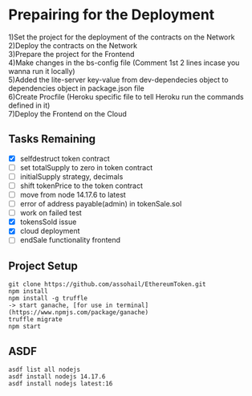 # Prepairing for the Deployment   
1)Set the project for the deployment of the contracts on the Network\
2)Deploy the contracts on the Network\
3)Prepare the project for the Frontend\
4)Make changes in the bs-config file (Comment 1st 2 lines incase you wanna run it locally)\
5)Added the lite-server key-value from dev-dependecies object to dependencies object in package.json file\
6)Create Procfile (Heroku specific file to tell Heroku run the commands defined in it)\
7)Deploy the Frontend on the Cloud

## Tasks Remaining
- [x] selfdestruct token contract
- [ ] set totalSupply to zero in token contract
- [ ] initialSupply strategy, decimals
- [ ] shift tokenPrice to the token contract
- [ ] move from node 14.17.6 to latest
- [ ] error of address payable(admin) in tokenSale.sol
- [ ] work on failed test
- [x] tokensSold issue
- [x] cloud deployment
- [ ] endSale functionality frontend 

## Project Setup
```
git clone https://github.com/assohail/EthereumToken.git
npm install
npm install -g truffle
-> start ganache, [for use in terminal](https://www.npmjs.com/package/ganache)
truffle migrate
npm start
```

## ASDF
```
asdf list all nodejs
asdf install nodejs 14.17.6
asdf install nodejs latest:16
```